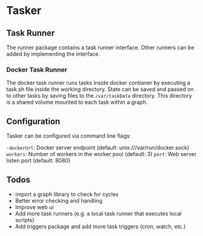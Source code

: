 # Tasker

## Task Runner

The runner package contains a task runner interface. Other runners can be
added by implementing the interface.

### Docker Task Runner

The docker task runner runs tasks inside docker contianer by executing 
a task.sh file inside the working directory. State can be saved and passed
on to other tasks by saving files to the `/var/taskData` directory. This
directory is a shared volume mounted to each task within a graph.

## Configuration

Tasker can be configured via command line flags:

`-dockerUrl`: Docker server endpoint (default: unix:///var/run/docker.sock)
`workers`: Number of workers in the worker pool (default: 3)
`port`: Web server listen port (default: 8080)

## Todos

* import a graph library to check for cycles
* Better error checking and handling
* Improve web ui
* Add more task runners (e.g. a local task runner that executes local scripts)
* Add triggers package and add more task triggers (cron, watch, etc.)
